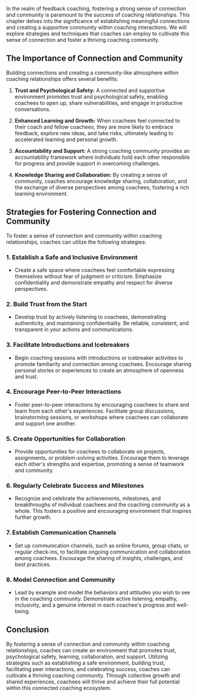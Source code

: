 
In the realm of feedback coaching, fostering a strong sense of connection and community is paramount to the success of coaching relationships. This chapter delves into the significance of establishing meaningful connections and creating a supportive community within coaching interactions. We will explore strategies and techniques that coaches can employ to cultivate this sense of connection and foster a thriving coaching community.

The Importance of Connection and Community
------------------------------------------

Building connections and creating a community-like atmosphere within coaching relationships offers several benefits:

1. **Trust and Psychological Safety:** A connected and supportive environment promotes trust and psychological safety, enabling coachees to open up, share vulnerabilities, and engage in productive conversations.

2. **Enhanced Learning and Growth:** When coachees feel connected to their coach and fellow coachees, they are more likely to embrace feedback, explore new ideas, and take risks, ultimately leading to accelerated learning and personal growth.

3. **Accountability and Support:** A strong coaching community provides an accountability framework where individuals hold each other responsible for progress and provide support in overcoming challenges.

4. **Knowledge Sharing and Collaboration:** By creating a sense of community, coaches encourage knowledge sharing, collaboration, and the exchange of diverse perspectives among coachees, fostering a rich learning environment.

Strategies for Fostering Connection and Community
-------------------------------------------------

To foster a sense of connection and community within coaching relationships, coaches can utilize the following strategies:

### 1. **Establish a Safe and Inclusive Environment**

* Create a safe space where coachees feel comfortable expressing themselves without fear of judgment or criticism. Emphasize confidentiality and demonstrate empathy and respect for diverse perspectives.

### 2. **Build Trust from the Start**

* Develop trust by actively listening to coachees, demonstrating authenticity, and maintaining confidentiality. Be reliable, consistent, and transparent in your actions and communications.

### 3. **Facilitate Introductions and Icebreakers**

* Begin coaching sessions with introductions or icebreaker activities to promote familiarity and connection among coachees. Encourage sharing personal stories or experiences to create an atmosphere of openness and trust.

### 4. **Encourage Peer-to-Peer Interactions**

* Foster peer-to-peer interactions by encouraging coachees to share and learn from each other's experiences. Facilitate group discussions, brainstorming sessions, or workshops where coachees can collaborate and support one another.

### 5. **Create Opportunities for Collaboration**

* Provide opportunities for coachees to collaborate on projects, assignments, or problem-solving activities. Encourage them to leverage each other's strengths and expertise, promoting a sense of teamwork and community.

### 6. **Regularly Celebrate Success and Milestones**

* Recognize and celebrate the achievements, milestones, and breakthroughs of individual coachees and the coaching community as a whole. This fosters a positive and encouraging environment that inspires further growth.

### 7. **Establish Communication Channels**

* Set up communication channels, such as online forums, group chats, or regular check-ins, to facilitate ongoing communication and collaboration among coachees. Encourage the sharing of insights, challenges, and best practices.

### 8. **Model Connection and Community**

* Lead by example and model the behaviors and attitudes you wish to see in the coaching community. Demonstrate active listening, empathy, inclusivity, and a genuine interest in each coachee's progress and well-being.

Conclusion
----------

By fostering a sense of connection and community within coaching relationships, coaches can create an environment that promotes trust, psychological safety, learning, collaboration, and support. Utilizing strategies such as establishing a safe environment, building trust, facilitating peer interactions, and celebrating success, coaches can cultivate a thriving coaching community. Through collective growth and shared experiences, coachees will thrive and achieve their full potential within this connected coaching ecosystem.
